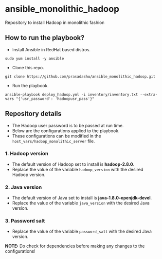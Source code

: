 # ansible_monolithic_hadoop
Repository to install Hadoop in monolithic fashion

## How to run the playbook?
- Install Ansible in RedHat based distros.

`sudo yum install -y ansible`

- Clone this repo.

`git clone https://github.com/prasadashu/ansible_monolithic_hadoop.git`

- Run the playbook.

`ansible-playbook deploy_hadoop.yml -i inventory/inventory.txt --extra-vars "{'usr_password': 'hadoopusr_pass'}"`

## Repository details

- The Hadoop user password is to be passed at run time.
- Below are the configurations applied to the playbook.
- These configurations can be modified in the `host_vars/hadoop_monolithic_server` file.

### 1. Hadoop version
- The default version of Hadoop set to install is **hadoop-2.8.0**.
- Replace the value of the variable `hadoop_version` with the desired Hadoop version.

### 2. Java version
- The default version of Java set to install is **java-1.8.0-openjdk-devel**.
- Replace the value of the variable `java_version` with the desired Java version.

### 3. Password salt
- Replace the value of the variable `password_salt` with the desired Java version.

**NOTE:** Do check for dependencies before making any changes to the configurations!